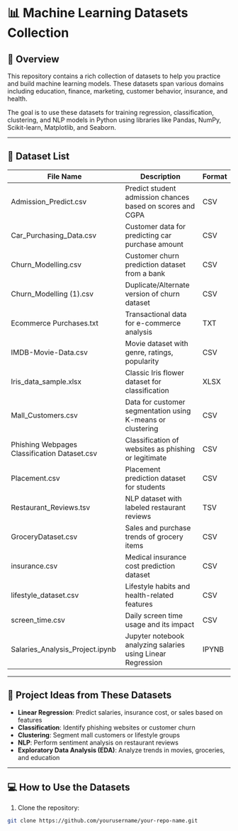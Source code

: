 # 📊 Machine Learning Datasets Collection

## 📌 Overview

This repository contains a rich collection of datasets to help you practice and build machine learning models. These datasets span various domains including education, finance, marketing, customer behavior, insurance, and health. 

The goal is to use these datasets for training regression, classification, clustering, and NLP models in Python using libraries like Pandas, NumPy, Scikit-learn, Matplotlib, and Seaborn.

---

## 📁 Dataset List

| File Name                                      | Description                                                               | Format |
|-----------------------------------------------|---------------------------------------------------------------------------|--------|
| Admission_Predict.csv                         | Predict student admission chances based on scores and CGPA               | CSV    |
| Car_Purchasing_Data.csv                       | Customer data for predicting car purchase amount                         | CSV    |
| Churn_Modelling.csv                           | Customer churn prediction dataset from a bank                            | CSV    |
| Churn_Modelling (1).csv                       | Duplicate/Alternate version of churn dataset                             | CSV    |
| Ecommerce Purchases.txt                       | Transactional data for e-commerce analysis                               | TXT    |
| IMDB-Movie-Data.csv                           | Movie dataset with genre, ratings, popularity                            | CSV    |
| Iris_data_sample.xlsx                         | Classic Iris flower dataset for classification                           | XLSX   |
| Mall_Customers.csv                            | Data for customer segmentation using K-means or clustering               | CSV    |
| Phishing Webpages Classification Dataset.csv  | Classification of websites as phishing or legitimate                     | CSV    |
| Placement.csv                                 | Placement prediction dataset for students                                | CSV    |
| Restaurant_Reviews.tsv                        | NLP dataset with labeled restaurant reviews                              | TSV    |
| GroceryDataset.csv                            | Sales and purchase trends of grocery items                               | CSV    |
| insurance.csv                                 | Medical insurance cost prediction dataset                                | CSV    |
| lifestyle_dataset.csv                         | Lifestyle habits and health-related features                             | CSV    |
| screen_time.csv                               | Daily screen time usage and its impact                                   | CSV    |
| Salaries_Analysis_Project.ipynb               | Jupyter notebook analyzing salaries using Linear Regression              | IPYNB  |

---

## 🧠 Project Ideas from These Datasets

- **Linear Regression**: Predict salaries, insurance cost, or sales based on features
- **Classification**: Identify phishing websites or customer churn
- **Clustering**: Segment mall customers or lifestyle groups
- **NLP**: Perform sentiment analysis on restaurant reviews
- **Exploratory Data Analysis (EDA)**: Analyze trends in movies, groceries, and education

---

## 💻 How to Use the Datasets

1. Clone the repository:

```bash
git clone https://github.com/yourusername/your-repo-name.git


